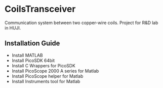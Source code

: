 # CoilsTransceiver
Communication system between two copper-wire coils. Project for R&amp;D lab in HUJI.

## Installation Guide
- Install MATLAB
- Install PicoSDK 64bit
- Install C Wrappers for PicoSDK
- Install PicoScope 2000 A series for Matlab
- Install PicoScope helper for Matlab
- Install Instruments tool for Matlab
